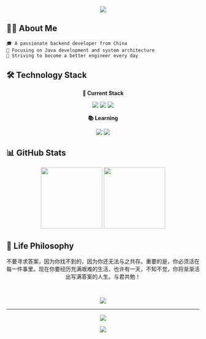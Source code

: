 <div align="center">
  <img src="https://readme-typing-svg.herokuapp.com/?lines=Hello%20World!;I'm%20Jiangdengke!;Nice%20to%20meet%20you!&center=true&size=27&width=320">
</div>

<h2> 🧑‍💻 About Me </h2>

```text
🎓 A passionate backend developer from China
🚀 Focusing on Java development and system architecture
💪 Striving to become a better engineer every day
```

<h2> 🛠️ Technology Stack </h2>

<div align="center">

**🔧 Current Stack**
  
<img src="https://img.shields.io/badge/Java-ED8B00?style=for-the-badge&logo=openjdk&logoColor=white"/>
<img src="https://img.shields.io/badge/Vue.js-35495E?style=for-the-badge&logo=vue.js&logoColor=4FC08D"/>
<img src="https://img.shields.io/badge/Linux-FCC624?style=for-the-badge&logo=linux&logoColor=black"/>

**📚 Learning**
  
<img src="https://img.shields.io/badge/Go-00ADD8?style=for-the-badge&logo=go&logoColor=white"/>
<img src="https://img.shields.io/badge/Python-3776AB?style=for-the-badge&logo=python&logoColor=white"/>

</div>

<h2> 📊 GitHub Stats </h2>

<div align="center">
  <img height="160em" src="https://github-readme-stats.vercel.app/api?username=jiangdengke&show_icons=true&theme=tokyonight&hide_border=true"/>
  <img height="160em" src="https://github-readme-stats.vercel.app/api/top-langs/?username=jiangdengke&layout=compact&theme=tokyonight&hide_border=true"/>
</div>

<h2> 🤝 Life Philosophy </h2>

<div align="center">
  <p>
    不要寻求答案，因为你找不到的，因为你还无法与之共存。重要的是，你必须活在每一件事里。现在你要经历充满艰难的生活，也许有一天，不知不觉，你将渐渐活出写满答案的人生。与君共勉！
  </p>
</div>

<br>

<div align="center">
  
[![](https://quotes-github-readme.vercel.app/api?type=horizontal&theme=tokyonight)](https://github.com/piyushsuthar/github-readme-quotes)

</div>

---

<div align="center">
  <img src="https://komarev.com/ghpvc/?username=jiangdengke&color=blueviolet&style=flat-square&label=Profile+Views"/>
  
  <br>
  
  ![](https://img.shields.io/badge/-%F0%9F%92%BB%20Made%20with%20%E2%9D%A4%EF%B8%8F%20by%20Jiangdengke-blue)
</div>
